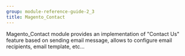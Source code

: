 ```yaml
---
group: module-reference-guide-2_3
title: Magento_Contact
---
```


Magento_Contact module provides an implementation of "Contact Us" feature based on sending email message, allows to configure email recipients, email template, etc...


